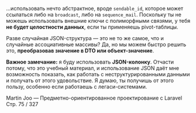 …использовать нечто абстрактное, вроде `sendable_id`, которое может ссылаться либо на `broadcast`, либо на `sequence_mail`.
Поскольку ты не можешь использовать внешние ключи с полиморфными связями, у тебя **не будет целостности данных**,
если ты применяешь pivot-таблицы.

Разве случайная JSON-структура — это не то же самое, что и случайные ассоциативные массивы?
Да, но мы можем быстро решить это, **преобразовав значение в DTO или объект-значение**.

**Важное замечание:** я буду использовать **JSON-колонку**.
Отчасти потому, что это учебный материал, и использование JSON даёт мне возможность показать,
как работать с неструктурированными данными и получать от этого удовольствие.
Я думаю, ты получишь от этого пользу, особенно если работаешь с легаси-системами.

Martin Joo — Предметно-ориентированное проектирование с Laravel
Стр. 75 / 327

